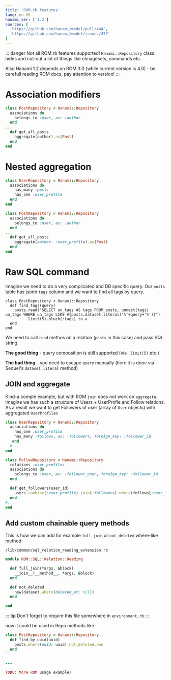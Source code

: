 ```yaml
---
title: 'ROM.rb features'
lang: en-US
hanami_ver: ['1.2']
sources: [
  'https://github.com/hanami/model/pull/444',
  'https://github.com/hanami/model/issues/477'
]
---
```


::: danger
Not all ROM.rb features supported! `Hanami::Repository` class hides and cut-out a lot of things like chnagesets, commands etc.

Also Hanami 1.2 depends on ROM 3.0 (while current version is 4.0) - be carefull reading ROM docs, pay attention to version!
:::

# Association modifiers

```ruby {3,7}
class PostRepository < Hanami::Repository
  associations do
    belongs_to :user, as: :author
  end
...
  def get_all_posts
    aggregate(author).as(Post)
  end
end
```

# Nested aggregation

```ruby {4}
class UserRepository < Hanami::Repository
  associations do
    has_many :posts
    has_one :user_profile
  end
end
```

```ruby {7}
class PostRepository < Hanami::Repository
  associations do
    belongs_to :user, as: :author
  end
...
  def get_all_posts
    aggregate(author: :user_profile).as(Post)
  end
end
```

# Raw SQL command

Imagine we need to do a very complicated and DB specific query.
Our `posts` table has jsonb `tags` column and we want to find all tags by query. 

```ruby{3}
class PostRepository < Hanami::Repository
  def find_tags(query)
    posts.read("SELECT un_tags AS tags FROM posts, unnest(tags) un_tags WHERE un_tags LIKE #{posts.dataset.literal('%'+query+'%')}")
         .limit(5).pluck(:tags).to_a
  end
end
```

We need to call `read` methos on a relation (`posts` in this case) and pass SQL string. 

**The good thing** - query composition is still supported (via `.limit(5)` etc.)

**The bad thing** - you need to escape `query` manually (here it is done via Sequel's `dataset.literal` method)

## JOIN and aggregate

Kind-a comple example, but with ROM `join` does not work on `aggregate`.
Imagine we has such a structure of Users + UserProfle and Follow relations. As a result we want to get Followers of user (array of `User` objects) with aggregated `UserProfiles`

```ruby
class UserRepository < Hanami::Repository
  associations do
    has_one :user_profile
    has_many :follows, as: :followers, foreign_key: :follower_id
   end
  #...
end

class FollowRepository < Hanami::Repository
  relations :user_profiles
  associations do
    belongs_to :user, as: :follower_user, foreign_key: :follower_id
  end

  def get_followers(user_id)
    users.combine(:user_profile).join(:followers).where(follows[:user_id].is(user_id)).as(User).order(:id)
  end
#...
end
```

## Add custom chainable query methods

This is how we can add for example `full_join` or `not_deleted` where-like method

`/lib/common/sql_relation_reading_extension.rb`
```ruby
module ROM::SQL::Relation::Reading

  def full_join(*args, &block)
    __join__(__method__, *args, &block)
  end

  def not_deleted
    new(dataset.where(deleted_at: nil))
  end

end
```

::: tip
Don't forget to require this file somewhere in `environment.rb`
:::

now it could be used in Repo methods like

```ruby {3}
class PostRepository < Hanami::Repository
  def find_by_uuid(uuid)
    posts.where(uuid: uuid).not_deleted.one
  end
``

---

TODO: More ROM usage example?
